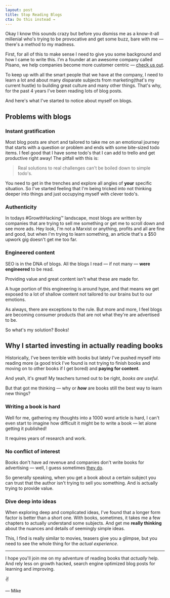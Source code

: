 ```yaml
---
layout: post
title: Stop Reading Blogs
cta: Do this instead →
---
```


Okay I know this sounds crazy but before you dismiss me as a know-it-all millenial who's trying to be provocative and get some buzz, bare with me — there's a method to my madness.

First, for all of this to make sense I need to give you some background and how I came to write this. I'm a founder at an awesome company called Pisano, we help companies become more customer centric — [check us out](https://www.pisano.co).

To keep up with all the smart people that we have at the company, I need to learn a lot and about many disparate subjects from marketing(that's my current hustle) to building great culture and many other things. That's why, for the past 4 years I've been reading lots of blog posts.

And here's what I've started to notice about myself on blogs.

## Problems with blogs

### Instant gratification

Most blog posts are short and tailored to take me on an emotional journey that starts with a question or problem and ends with some bite-sized todo items. I feel good that I have some todo's that I can add to trello and get productive right away! The pitfall with this is:

> Real solutions to real challenges can't be boiled down to simple todo's.

You need to get in the trenches and explore all angles of **your** specific situation. So I've started feeling that I'm being tricked into not thinking deeper into things and just occupying myself with clever todo's.

### Authenticity

In todays #GrowthHacking™ landscape, most blogs are written by companies that are trying to sell me something or get me to scroll down and see more ads. Hey look, I'm not a Marxist or anything, profits and all are fine and good, but when I'm trying to learn something, an article that's a $50 upwork gig doesn't get me too far.

### Engineered content

SEO is in the DNA of blogs. All the blogs I read — if not many — **were engineered** to be read.

Providing value and great content isn't what these are made for.

A huge portion of this engineering is around hype, and that means we get exposed to a lot of shallow content not tailored to our brains but to our emotions.

As always, there are exceptions to the rule. But more and more, I feel blogs are becoming consumer products that are not what they're are advertised to be.

So what's my solution? Books!

## Why I started investing in actually reading books

Historically, I've been terrible with books but lately I've pushed myself into reading more (a good trick I've found is not trying to finish books and moving on to other books if I get bored) and **paying for content**.

And yeah, it's great! My teachers turned out to be right, *books are useful*.

But that got me thinking — why or **_how_** are books still the best way to learn new things?

### Writing a book is hard

Well for me, gathering my thoughts into a 1000 word article is hard, I can't even start to imagine how difficult it might be to write a book — let alone getting it published!

It requires years of research and work.

### No conflict of interest 

Books don't have ad revenue and companies don't write books for advertising — well, I guess sometimes [they do](https://www.apple.com/designed-by-apple/).

So generally speaking, when you get a book about a certain subject you can trust that the author isn't trying to sell you something. And is actually trying to provide value.

### Dive deep into ideas

When exploring deep and complicated ideas, I've found that a longer form factor is better than a short one. With books, sometimes, it takes me a few chapters to actually understand some subjects. And get me **really thinking** about the nuances and details of seemingly simple ideas.

This, I find is really similar to movies, teasers give you a glimpse, but you need to see the whole thing for the *actual experience*.

---

I hope you'll join me on my adventure of reading books that *actually* help. And rely less on growth hacked, search engine optimized blog posts for learning and improving.

✌️

— Mike
